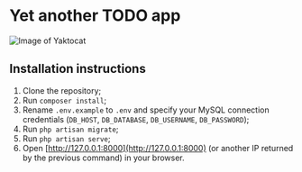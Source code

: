 # Yet another TODO app

![Image of Yaktocat](/chimit/sodalabs-assignment/raw/master/todo.png)

## Installation instructions

1. Clone the repository;
2. Run `composer install`;
3. Rename `.env.example` to `.env` and specify your MySQL connection credentials (`DB_HOST`, `DB_DATABASE`, `DB_USERNAME`, `DB_PASSWORD`);
4. Run `php artisan migrate`;
5. Run `php artisan serve`;
6. Open [http://127.0.0.1:8000](http://127.0.0.1:8000) (or another IP returned by the previous command) in your browser.

